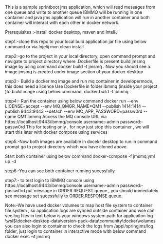 This is a sample sprintboot jms application, which will read messages from one queue and write to another queue
IBMMQ will be running in one container and java jms application will run in another container and both container will interact with each other in docker network.

Prerequisites :-install docker desktop, maven and InteliJ

step1:-clone this repo to your local
buld application jar file using below command or via Injelij
mvn clean install

step2:-go to the project in your local directory, open command prompt and nevigate to project directory where .Dockerfile is present
build jmsmq image by using command
docker build -t jmsmq .
Now you should see a image jmsmq is created under image section of your docker desktop

step3:- Build a docker mq image and run mq container in developermode, this does need a licence 
Use Dockerfile in folder ibmmq (inside your project )to build image using below command,
docker build -t ibmmq .

step4:-
Run the container using below command
docker run --env LICENSE=accept --env MQ_QMGR_NAME=QM1 --publish 1414:1414 --publish 9443:9443 --detach --env MQ_APP_PASSWORD=passw0rd --name QM1 ibmmq
Access the MQ console URL via
https://localhost:9443/ibmmq/console
username:-admin
password:-passw0rd
This for testing only , for now just stop this container , we will start this later with docker compose using services

step5:-Now both images are available in docekr desktop to run
in command prompt go to project directory which you have cloned above.

Start both container using below command
docker-compose -f jmsmq.yml up -d

step6:-You can see both container running sucessfully

step7:- to test login to IBMMQ console using https://localhost:9443/ibmmq/console
username:-admin
password:-passw0rd
put message in ORDER.REQUEST queue , you should immediately see message set sucessfully to ORDER.RESPONSE queue.

Note:-We have used docker volumes to map host file system to container file system , so application logs are synced outside container and wse can see log files in text
below is your windows system path for applicaiton log \\wsl$\docker-desktop-data\version-pack-data\community\docker\volumes
you can also login to container to check the logs from /appl/springjms/log folder, just login to container in interactive mode with below command
docker exec -it jmsmq